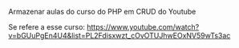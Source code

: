 Armazenar aulas do curso do PHP em CRUD do Youtube

Se refere a esse curso: https://www.youtube.com/watch?v=bGUuPgEn4U4&list=PL2Fdisxwzt_cOvOTUJhwEOxNV59wTs3ac
